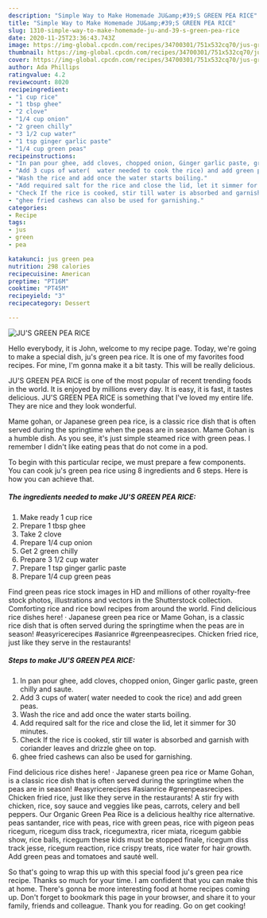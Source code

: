 ```yaml
---
description: "Simple Way to Make Homemade JU&amp;#39;S GREEN PEA RICE"
title: "Simple Way to Make Homemade JU&amp;#39;S GREEN PEA RICE"
slug: 1310-simple-way-to-make-homemade-ju-and-39-s-green-pea-rice
date: 2020-11-25T23:36:43.743Z
image: https://img-global.cpcdn.com/recipes/34700301/751x532cq70/jus-green-pea-rice-recipe-main-photo.jpg
thumbnail: https://img-global.cpcdn.com/recipes/34700301/751x532cq70/jus-green-pea-rice-recipe-main-photo.jpg
cover: https://img-global.cpcdn.com/recipes/34700301/751x532cq70/jus-green-pea-rice-recipe-main-photo.jpg
author: Ada Phillips
ratingvalue: 4.2
reviewcount: 8020
recipeingredient:
- "1 cup rice"
- "1 tbsp ghee"
- "2 clove"
- "1/4 cup onion"
- "2 green chilly"
- "3 1/2 cup water"
- "1 tsp ginger garlic paste"
- "1/4 cup green peas"
recipeinstructions:
- "In pan pour ghee, add cloves, chopped onion, Ginger garlic paste, green chilly and saute."
- "Add 3 cups of water(  water needed to cook the rice) and add green peas."
- "Wash the rice and add once the water starts boiling."
- "Add required salt for the rice and close the lid, let it simmer for 30 minutes."
- "Check If the rice is cooked, stir till water is absorbed and garnish with coriander leaves and drizzle ghee on top."
- "ghee fried cashews can also be used for garnishing."
categories:
- Recipe
tags:
- jus
- green
- pea

katakunci: jus green pea 
nutrition: 298 calories
recipecuisine: American
preptime: "PT16M"
cooktime: "PT45M"
recipeyield: "3"
recipecategory: Dessert

---
```



![JU&#39;S GREEN PEA RICE](https://img-global.cpcdn.com/recipes/34700301/751x532cq70/jus-green-pea-rice-recipe-main-photo.jpg)

Hello everybody, it is John, welcome to my recipe page. Today, we're going to make a special dish, ju&#39;s green pea rice. It is one of my favorites food recipes. For mine, I'm gonna make it a bit tasty. This will be really delicious.

JU&#39;S GREEN PEA RICE is one of the most popular of recent trending foods in the world. It is enjoyed by millions every day. It is easy, it is fast, it tastes delicious. JU&#39;S GREEN PEA RICE is something that I've loved my entire life. They are nice and they look wonderful.

Mame gohan, or Japanese green pea rice, is a classic rice dish that is often served during the springtime when the peas are in season. Mame Gohan is a humble dish. As you see, it&#39;s just simple steamed rice with green peas. I remember I didn&#39;t like eating peas that do not come in a pod.


To begin with this particular recipe, we must prepare a few components. You can cook ju&#39;s green pea rice using 8 ingredients and 6 steps. Here is how you can achieve that.

<!--inarticleads1-->

##### The ingredients needed to make JU&#39;S GREEN PEA RICE:

1. Make ready 1 cup rice
1. Prepare 1 tbsp ghee
1. Take 2 clove
1. Prepare 1/4 cup onion
1. Get 2 green chilly
1. Prepare 3 1/2 cup water
1. Prepare 1 tsp ginger garlic paste
1. Prepare 1/4 cup green peas


Find green peas rice stock images in HD and millions of other royalty-free stock photos, illustrations and vectors in the Shutterstock collection. Comforting rice and rice bowl recipes from around the world. Find delicious rice dishes here! · Japanese green pea rice or Mame Gohan, is a classic rice dish that is often served during the springtime when the peas are in season! #easyricerecipes #asianrice #greenpeasrecipes. Chicken fried rice, just like they serve in the restaurants! 

<!--inarticleads2-->

##### Steps to make JU&#39;S GREEN PEA RICE:

1. In pan pour ghee, add cloves, chopped onion, Ginger garlic paste, green chilly and saute.
1. Add 3 cups of water(  water needed to cook the rice) and add green peas.
1. Wash the rice and add once the water starts boiling.
1. Add required salt for the rice and close the lid, let it simmer for 30 minutes.
1. Check If the rice is cooked, stir till water is absorbed and garnish with coriander leaves and drizzle ghee on top.
1. ghee fried cashews can also be used for garnishing.


Find delicious rice dishes here! · Japanese green pea rice or Mame Gohan, is a classic rice dish that is often served during the springtime when the peas are in season! #easyricerecipes #asianrice #greenpeasrecipes. Chicken fried rice, just like they serve in the restaurants! A stir fry with chicken, rice, soy sauce and veggies like peas, carrots, celery and bell peppers. Our Organic Green Pea Rice is a delicious healthy rice alternative. peas santander, rice with peas, rice with green peas, rice with pigeon peas ricegum, ricegum diss track, ricegumextra, ricer miata, ricegum gabbie show, rice balls, ricegum these kids must be stopped finale, ricegum diss track jesse, ricegum reaction, rice crispy treats, rice water for hair growth. Add green peas and tomatoes and sauté well. 

So that's going to wrap this up with this special food ju&#39;s green pea rice recipe. Thanks so much for your time. I am confident that you can make this at home. There's gonna be more interesting food at home recipes coming up. Don't forget to bookmark this page in your browser, and share it to your family, friends and colleague. Thank you for reading. Go on get cooking!

